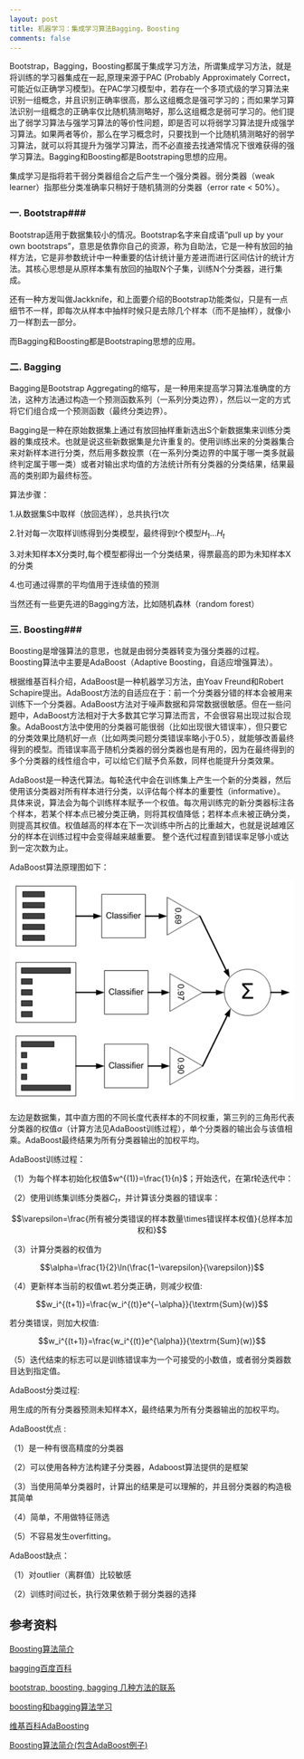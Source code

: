 ```yaml
---
layout: post
title: 机器学习：集成学习算法Bagging，Boosting
comments: false
---
```


<!--more-->

Bootstrap，Bagging，Boosting都属于集成学习方法，所谓集成学习方法，就是将训练的学习器集成在一起,原理来源于PAC (Probably Approximately Correct，可能近似正确学习模型)。在PAC学习模型中，若存在一个多项式级的学习算法来识别一组概念，并且识别正确率很高，那么这组概念是强可学习的；而如果学习算法识别一组概念的正确率仅比随机猜测略好，那么这组概念是弱可学习的。他们提出了弱学习算法与强学习算法的等价性问题，即是否可以将弱学习算法提升成强学习算法。如果两者等价，那么在学习概念时，只要找到一个比随机猜测略好的弱学习算法，就可以将其提升为强学习算法，而不必直接去找通常情况下很难获得的强学习算法。Bagging和Boosting都是Bootstraping思想的应用。

集成学习是指将若干弱分类器组合之后产生一个强分类器。弱分类器（weak learner）指那些分类准确率只稍好于随机猜测的分类器（error rate < 50%）。

### 一. Bootstrap###

Bootstrap适用于数据集较小的情况。Bootstrap名字来自成语“pull up by your own bootstraps”，意思是依靠你自己的资源，称为自助法，它是一种有放回的抽样方法，它是非参数统计中一种重要的估计统计量方差进而进行区间估计的统计方法。其核心思想是从原样本集有放回的抽取N个子集，训练N个分类器，进行集成。

还有一种方发叫做Jackknife，和上面要介绍的Bootstrap功能类似，只是有一点细节不一样，即每次从样本中抽样时候只是去除几个样本（而不是抽样），就像小刀一样割去一部分。

而Bagging和Boosting都是Bootstraping思想的应用。

### 二. Bagging ###

Bagging是Bootstrap Aggregating的缩写，是一种用来提高学习算法准确度的方法，这种方法通过构造一个预测函数系列（一系列分类边界），然后以一定的方式将它们组合成一个预测函数（最终分类边界）。

Bagging是一种在原始数据集上通过有放回抽样重新选出S个新数据集来训练分类器的集成技术。也就是说这些新数据集是允许重复的。使用训练出来的分类器集合来对新样本进行分类，然后用多数投票（在一系列分类边界的中属于哪一类多就最终判定属于哪一类）或者对输出求均值的方法统计所有分类器的分类结果，结果最高的类别即为最终标签。

算法步骤：

1.从数据集S中取样（放回选样），总共执行t次

2.针对每一次取样训练得到分类模型，最终得到$t$个模型$H_1$...$H_t$

3.对未知样本X分类时,每个模型都得出一个分类结果，得票最高的即为未知样本X的分类

4.也可通过得票的平均值用于连续值的预测

当然还有一些更先进的Bagging方法，比如随机森林（random forest）

### 三. Boosting###

Boosting是增强算法的意思，也就是由弱分类器转变为强分类器的过程。Boosting算法中主要是AdaBoost（Adaptive Boosting，自适应增强算法）。

根据维基百科介绍，AdaBoost是一种机器学习方法，由Yoav Freund和Robert Schapire提出。AdaBoost方法的自适应在于：前一个分类器分错的样本会被用来训练下一个分类器。AdaBoost方法对于噪声数据和异常数据很敏感。但在一些问题中，AdaBoost方法相对于大多数其它学习算法而言，不会很容易出现过拟合现象。AdaBoost方法中使用的分类器可能很弱（比如出现很大错误率），但只要它的分类效果比随机好一点（比如两类问题分类错误率略小于0.5），就能够改善最终得到的模型。而错误率高于随机分类器的弱分类器也是有用的，因为在最终得到的多个分类器的线性组合中，可以给它们赋予负系数，同样也能提升分类效果。

AdaBoost是一种迭代算法。每轮迭代中会在训练集上产生一个新的分类器，然后使用该分类器对所有样本进行分类，以评估每个样本的重要性（informative）。 具体来说，算法会为每个训练样本赋予一个权值。每次用训练完的新分类器标注各个样本，若某个样本点已被分类正确，则将其权值降低；若样本点未被正确分类，则提高其权值。权值越高的样本在下一次训练中所占的比重越大，也就是说越难区分的样本在训练过程中会变得越来越重要。 整个迭代过程直到错误率足够小或达到一定次数为止。

AdaBoost算法原理图如下：

![png1](/public/images/2017-1-17-boosting/1.png)

左边是数据集，其中直方图的不同长度代表样本的不同权重，第三列的三角形代表分类器的权值$\alpha$（计算方法见AdaBoost训练过程），单个分类器的输出会与该值相乘。AdaBoost最终结果为所有分类器输出的加权平均。

AdaBoost训练过程：

（1）为每个样本初始化权值$w^{(1)}=\frac{1}{n}$；开始迭代，在第$t$轮迭代中： 

（2）使用训练集训练分类器$C_t$，并计算该分类器的错误率：

$$\varepsilon=\frac{所有被分类错误的样本数量\times错误样本权值}{总样本加权和}$$

（3）计算分类器的权值为

$$\alpha=\frac{1}{2}\ln(\frac{1−\varepsilon}{\varepsilon})$$

（4）更新样本当前的权值wt.若分类正确，则减少权值:

$$w_i^{(t+1)}=\frac{w_i^{(t)}e^{−\alpha}}{\textrm{Sum}(w)}$$

若分类错误，则加大权值:

$$w_i^{(t+1)}=\frac{w_i^{(t)}e^{\alpha}}{\textrm{Sum}(w)}$$

（5）迭代结束的标志可以是训练错误率为一个可接受的小数值，或者弱分类器数目达到指定值。

AdaBoost分类过程:

用生成的所有分类器预测未知样本X，最终结果为所有分类器输出的加权平均。

AdaBoost优点 :

（1）是一种有很高精度的分类器

（2）可以使用各种方法构建子分类器，Adaboost算法提供的是框架

（3）当使用简单分类器时，计算出的结果是可以理解的，并且弱分类器的构造极其简单

（4）简单，不用做特征筛选

（5）不容易发生overfitting。


AdaBoost缺点：

（1）对outlier（离群值）比较敏感

（2）训练时间过长，执行效果依赖于弱分类器的选择

## 参考资料 ##

[Boosting算法简介](http://baidutech.blog.51cto.com/4114344/743809/)

[bagging百度百科](http://baike.baidu.com/link?url=RlKFJdYbZRp33et5MdkQV37HU1LLtUxUvpGHrZAlI22HXafTr0YO9pK7M9B542EWilFHcA75OxvSuYU8r7N8B1XH8Em_u10SZmQvph7HFAq)

[bootstrap, boosting, bagging 几种方法的联系](http://blog.csdn.net/jlei_apple/article/details/8168856)

[boosting和bagging算法学习](http://blog.csdn.net/u010659278/article/details/44527437)

[维基百科AdaBoosting](https://zh.wikipedia.org/zh-cn/AdaBoost)

[Boosting算法简介(包含AdaBoost例子)](http://baidutech.blog.51cto.com/4114344/743809/)
